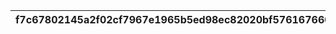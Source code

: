 |f7c67802145a2f02cf7967e1965b5ed98ec82020bf576167660a628f4e895e6f|636c1de57ecebab737e2574f6a1d263d16c55cfc3cc59f34a7ad940cf2298175|989fec7700162307343dfb1d95b251a49ad56209f842a4f7362388de39af907b|2e6630fe2a65b4369e99d6831391d87a5fcf5ac4e2ae6a3dab5d98eef3893de3|dd5b4cf68e1c70a47fd5290ed98fce6c04adc883f851338eda40f3004639ba03|1cccc9197306b022386bcd499cb4bb33b26ad8077d5fb394d16e4d9e66bcad89|e9bf0530cc2935262d30f5803370fb2b049e09717f32759cd30aed4d60a90a74|a0dbf2eec070ac662c4d465ff64e504d081298398fd431173d17e28cea764c8c|e5cdbdb2e054d55a8fc0604ddf96e64e0e926fd6fc874d0b22fb0ba0797286bc|c07e0ceaaabc10dd8ffbe469a9275c68b6519e669c0324beaac1176334ed3836|
| --- | --- | --- | --- | --- | --- | --- | --- | --- | --- |